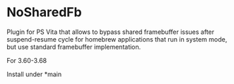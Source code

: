 # NoSharedFb
Plugin for PS Vita that allows to bypass shared framebuffer issues after suspend-resume cycle for homebrew applications that run in system mode, but use standard framebuffer implementation.

For 3.60-3.68

Install under *main
